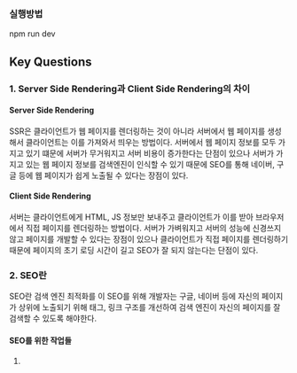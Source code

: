 ### 실행방법
npm run dev

## Key Questions

### 1. Server Side Rendering과 Client Side Rendering의 차이

#### Server Side Rendering
SSR은 클라이언트가 웹 페이지를 렌더링하는 것이 아니라 서버에서 웹 페이지를 생성해서 클라이언트는 이를 가져와서 띄우는 방법이다.
서버에서 웹 페이지 정보를 모두 가지고 있기 떄문에 서버가 무거워지고 서버 비용이 증가한다는 단점이 있으나
서버가 가지고 있는 웹 페이지 정보를 검색엔진이 인식할 수 있기 때문에 SEO를 통해 네이버, 구글 등에 웹 페이지가 쉽게 노출될 수 있다는 장점이 있다.

#### Client Side Rendering
서버는 클라이언트에게 HTML, JS 정보만 보내주고 클라이언트가 이를 받아 브라우저에서 직접 페이지를 렌더링하는 방법이다.
서버가 가벼워지고 서버의 성능에 신경쓰지 않고 페이지를 개발할 수 있다는 장점이 있으나
클라이언트가 직접 페이지를 렌더링하기 때문에 페이지의 초기 로딩 시간이 길고 SEO가 잘 되지 않는다는 단점이 있다.

### 2. SEO란
SEO란 검색 엔진 최적화를 
이 SEO를 위해 개발자는 구글, 네이버 등에 자신의 페이지가 상위에 노출되기 위해
태그, 링크 구조를 개선하여 검색 엔진이 자신의 페이지를 잘 검색할 수 있도록 해야한다.

#### SEO를 위한 작업들
1. <title> 태그 안에 너무 긴 텍스트를 넣지 않고 모든 웹페이지의 title에 단일한 제목을 사용하지 않아야 한다.
2. <description> 태그 안의 요소는 자신의 웹페이지가 노출되었을 때 제목 바로 밑에 뜨는 한 두줄 정도의 요약 문장을 의미한다.
  가독성을 고려해서 작성하자.
3. Open Graph 태그 안의 요소는 웹 페이지가 공유될 때 어떻게 노출될지를 알려준다. 
  이 요소를 잘 정의해놓아야 트래픽이 증가하고 이런 트래픽 증가는 검색 상위 노출을 위한 평가에 영향을 준다.

### 3. 전반적인 협업 과정
이번 협업에서는 깃허브에서 organization을 생성한 후 레포 안에서 각자 브랜치를 생성해 각자 맡은 부분을 개발한 후 주기적으로 머지하는 방식으로 진행하였다. 


# 5주차 미션: Next-Netflix

## 서론

안녕하세요, 프론트 파트장 주효정입니다🙌

이번주부터는 새 프로젝트인 **Netflix 클론코딩**을 진행합니다. 이번 미션은 Next.js를 사용해 보며 SSR을 학습하고 figma로 주어지는 디자인을 활용해 스타일링 하는 방법을 이해하는 것을 목표로 합니다.

또한 이번주부터는 프론트 페어와 함께하는 과제인 만큼 각 팀별로 미리 호흡을 맞춰 보는 좋은 기회가 될 것 같습니다. 모두 화이팅입니다🔥

## 미션

### 미션 목표

- Next.js 사용법을 공부해봅니다.
- Figma로 주어지는 디자인으로 스타일링 하는 방식에 익숙해집니다.
- Git을 이용한 협업 방식에 익숙해집니다.

### 기한

- 2022년 11월 11일 (기한 엄수)

### 필수 요건

- [결과화면](https://next-netflix-16th.vercel.app/)의 렌딩 페이지(로고 애니메이션)와 메인 페이지를 구현합니다.
- [Figma](https://www.figma.com/file/UqdXDovIczt1Gl0IjknHQf/Netflix?node-id=0%3A1)의 디자인을 그대로 구현합니다.
- SSR(Server Side Rendering)을 적용해서 구현합니다.
- Open api를 사용해서 데이터 패칭을 진행합니다. (ex. [themoviedb API](https://developers.themoviedb.org/3/getting-started/introduction))

### 선택 사항

- 웹 폰트를 사용합니다.
- 반응형을 고려합니다.

## Key Questions

- Server Side Rendering과 Client Side Rendering의 차이
- SEO란
- 전반적인 협업 과정

## 링크 및 참고자료

- [Next.js Docs](https://beta.nextjs.org/docs)
- [Next.js 13에서 변한 것들](https://velog.io/@hang_kem_0531/Next.js-13%EC%9D%B4-%EB%82%98%EC%99%80%EB%B2%84%EB%A0%B8%EB%8B%A4)
- [Git 협업 가이드](https://velog.io/@jinuku/Git-%ED%98%91%EC%97%85-%EA%B0%80%EC%9D%B4%EB%93%9C)
- [디자이너와 개발자가 협업하기 위한 피그마 기본 기능](https://chingguhl.tistory.com/entry/%EA%B0%9C%EB%B0%9C%EC%9E%90%EA%B0%80-%EA%BC%AD-%EC%95%8C%EC%95%84%EC%95%BC-%ED%95%A0-%ED%94%BC%EA%B7%B8%EB%A7%88-10%EA%B0%80%EC%A7%80-%EA%B8%B0%EB%8A%A5-%EB%94%94%EC%9E%90%EC%9D%B4%EB%84%88%EC%99%80-%EA%B0%9C%EB%B0%9C%EC%9E%90%EA%B0%80-%ED%98%91%EC%97%85%ED%95%98%EA%B8%B0-%EC%9C%84%ED%95%9C-%ED%94%BC%EA%B7%B8%EB%A7%88-%EA%B8%B0%EB%B3%B8-%EA%B8%B0%EB%8A%A5)
